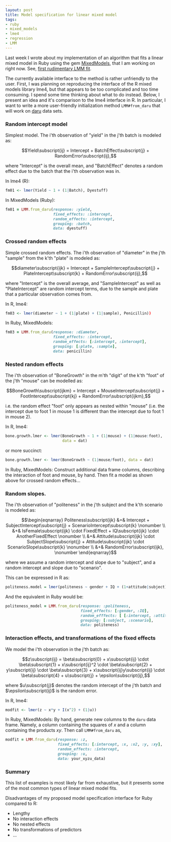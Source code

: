 ```yaml
---
layout: post
title: Model specification for linear mixed model 
tags:
- ruby
- mixed_models
- lme4
- regression
- LMM
---
```


Last week I wrote about my implementation of an algorithm that fits a linear mixed model in Ruby using the gem [MixedModels](https://github.com/agisga/MixedModels), that I am working on right now. See, [first rudimentary LMM fit](http://agisga.github.io/First-linear-mixed-model-fit/).

The currently available interface to the method is rather unfriendly to the user. First, I was planning on reproducing the interface of the R mixed models library lme4, but that appears to be too complicated and too time consuming. I spend some time thinking about what to do instead. Below, I present an idea and it's comparison to the lme4 interface in R. In particular, I want to write a more user-friendly initialization method `LMM#from_daru` that will work on [daru](https://github.com/v0dro/daru) data sets.

### Random intercept model

Simplest model. The i'th observation of "yield" in the j'th batch is modeled as:

$$Yield\subscript{ij} = Intercept + BatchEffect\subscript{j} + RandomError\subscript{ij},$$

where "Intercept" is the overall mean, and "BatchEffect" denotes a random effect due to the batch that the i'th observation was in.

In lme4 (R):

```R
fm01 <- lmer(Yield ~ 1 + (1|Batch), Dyestuff)
```

In MixedModels (Ruby):

```ruby
fm01 = LMM.from_daru(response: :yield,
                     fixed_effects: :intercept,
                     random_effects: :intercept,
                     grouping: :batch,
                     data: dyestuff)
```

### Crossed random effects

Simple crossed random effects. The i'th observation of "diameter" in the j'th "sample" from the k'th "plate" is modeled as:

$$diameter\subscript{ijk} = Intercept + SampleIntercept\subscript{j} + PlateIntercept\subscript{k} + RandomError\subscript{ij},$$

where "Intercept" is the overall average, and "SampleIntercept" as well as "PlateIntercept" are random intercept terms, due to the sample and plate that a particular observation comes from.

In R, lme4:

```R
fm03 <- lmer(diameter ~ 1 + (1|plate) + (1|sample), Penicillin))
```

In Ruby, MixedModels:

```ruby
fm03 = LMM.from_daru(response: :diameter,
                     fixed_effects: :intercept,
                     random_effects: [:intercept, :intercept],
                     grouping: [:plate, :sample],
                     data: penicillin)
```

### Nested random effects

The i'th observation of "BoneGrowth" in the m'th "digit" of the k'th "foot" of the j'th "mouse" can be modelled as:

$$BoneGrowth\subscript{ijkm} = Intercept +  MouseIntercept\subscript{j} + FootIntercept\subscript{kj} + RandomError\subscript{ijkm},$$

i.e. the random effect "foot" only appears as nested within "mouse" (i.e. the intercept due to foot 1 in mouse 1 is different than the intercept due to foot 1 in mouse 2).

In R, lme4:

```R
bone.growth.lmer <- lmer(BoneGrowth ~ 1 + (1|mouse) + (1|mouse:foot), 
                         data = dat)
```

or more succinct:

```R
bone.growth.lmer <- lmer(BoneGrowth ~ (1|mouse/foot), data = dat)
```

In Ruby, MixedModels: Construct additional data frame columns, describing the interaction of foot and mouse, by hand. Then fit a model as shown above for crossed random effects...

### Random slopes.

The i'th observation of "politeness" in the j'th subject and the k'th scenario is modeled as:

$$\begin{eqnarray} 
Politeness\subscript{ijk} &=& Intercept + SubjectIntercept\subscript{j} + ScenarioIntercept\subscript{k} \nonumber \\
 &+& IsFemale\subscript{ijk} \cdot FixedEffect + IQ\subscript{ijk} \cdot AnotherFixedEffect \nonumber \\
&+& Attitude\subscript{ijk} \cdot SubjectSlope\subscript{j} + Attitude\subscript{ijk} \cdot ScenarioSlope\subscript{k} \nonumber \\
 &+& RandomError\subscript{ijk}, \nonumber 
\end{eqnarray}$$

where we assume a random intercept and slope due to "subject", and a random intercept and slope due to "scenario".

This can be expressed in R as:

```R
politeness.model = lmer(politeness ~ gender + IQ + (1+attitude|subject) + (1+attitude|scenario), data=politeness)
```

And the equivalent in Ruby would be:

```ruby
politeness_model = LMM.from_daru(response: :politeness,
                                 fixed_effects: [:gender, :IQ],
                                 random_efffects: [ [:intercept, :attitude], [:intercept, :attitude] ],
                                 grouping: [:subject, :scenario],
                                 data: politeness)
```

### Interaction effects, and transformations of the fixed effects

We model the i'th observation in the j'th batch as:

$$z\subscript{ij} = \beta\subscript{0} + x\subscript{ij} \cdot \beta\subscript{1} + x\subscript{ij}^2 \cdot \beta\subscript{2} + y\subscript{ij} \cdot \beta\subscript{3} + x\subscript{ij}y\subscript{ij} \cdot \beta\subscript{4} + u\subscript{j} + \epsilon\subscript{ij},$$

where $u\subscript{j}$ denotes the random intercept of the j'th batch and $\epsilon\subscript{ij}$ is the random error.

In R, lme4:

```R
modfit <- lmer(z ~ x*y + I(x^2) + (1|u))
```

In Ruby, MixedModels: By hand, generate new columns to the `daru` data frame. Namely, a column containing the squares of $x$ and a column containing the products $xy$. Then call `LMM#from_daru` as,

```ruby
modfit = LMM.from_daru(response: :z,
                       fixed_effects: [:intercept, :x, :x2, :y, :xy],
                       random_effects: :intercept,
                       grouping: :u,
                       data: your_xyzu_data)
```

### Summary

This list of examples is most likely far from exhaustive, but it presents some of the most common types of linear mixed model fits.

Disadvantages of my proposed model specification interface for Ruby compared to R:

- Lengthy
- No interaction effects
- No nested effects
- No transformations of predictors
- ...


